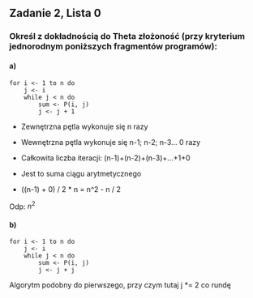 ## Zadanie 2, Lista 0

### Określ z dokładnością do Theta złożoność (przy kryterium jednorodnym poniższych fragmentów programów):

#### a)
```
for i <- 1 to n do
    j <- i
    while j < n do
        sum <- P(i, j)
        j <- j + 1
```

- Zewnętrzna pętla wykonuje się n razy
- Wewnętrzna pętla wykonuje się n-1; n-2; n-3... 0 razy

- Całkowita liczba iteracji: (n-1)+(n-2)+(n-3)+...+1+0

- Jest to suma ciągu arytmetycznego

- ((n-1) + 0) / 2 * n = n^2 - n / 2

Odp: $n^2$

#### b)
```
for i <- 1 to n do
    j <- i
    while j < n do
        sum <- P(i, j)
        j <- j + j
```

Algorytm podobny do pierwszego, przy czym tutaj j *= 2 co rundę